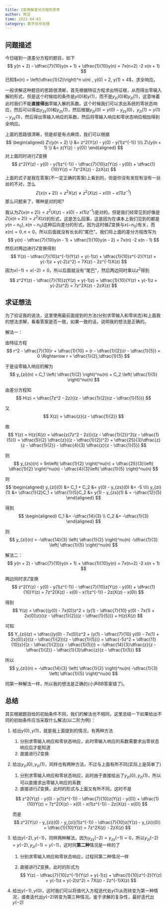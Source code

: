 ```yaml
---
title: Z变换解差分方程的思考
author: 熊滔
time: 2021-04-03
category: 数字信号处理
---
```


## 问题描述

今日碰到一道差分方程的题目，如下
$$
y(n + 2) - \dfrac{7}{10}y(n + 1) + \dfrac{1}{10}y(n) = 7x(n+2) -2 x(n + 1)
$$
已知$x(n) = \left(\dfrac{1}{2}\right)^n u(n) , y(0) = 2, y(1) = 4$，求全响应。

一般求解这种题目的思路很清晰，首先根据特征方程求出特征根，从而得出零输入解的形式，但是这个时候给的条件是$y(0)$和$y(1)$，而不是$y_{zi}(0)$和$y_{zi}(1)$，这意味着此时我们不能**直接得出**零输入解的系数。这个时候我们可以求出系统的零状态响应，然后可以得出$y_{zs}(0)$和$y_{zs}(1)$，然后根据$y_{zi}(0) = y(0) - y_{zs}(0)$，$y_{zi}(1) = y(1) - y_{zs}(1)$，然后得出零输入响应的系数，然后将零输入响应和零状态响应相加得到全响应。

上面的思路很清晰，但是却是有点麻烦，我们可以根据
$$
\begin{aligned}
Z\{y(n + 2) \} &= z^2(Y(z) - y(0) - y(1)z^{-1}) \\\\
Z\{y(n + 1) \} &= z(Y(z) - y(0))
\end{aligned}
$$
对上面同时进行$Z$变换
$$
z^2(Y(z) - y(0) - y(1)z^{-1}) - \dfrac{7}{10}z(Y(z) - y(0)) + \dfrac{1}{10}Y(z) = 7z^2X(z) - 2zX(z)
$$
上面的式子是我在答案(不一定正确的答案)上看到的，但是你没有发现有没有一丝丝的不对，怎么
$$
Z\{x(n + 2)\} = z^2X(z) \neq z^2(X(z) - x(0) - x(1)z^{-1})
$$
那么问题来了，哪种是对的呢?

我认为$Z\{x(n + 2)\} =  z^2(X(z) - x(0) - x(1)z^{-1})$是对的。但是我们经常见到好像是$Z\{x(n + 2)\} = z^2X(z)$的形式，这是怎么回事，这是因为在课本上我们见到的都是$y(n - n_0), x(n - n_0)$这种后向差分的形式，因为这时做$Z$变换与$x(-n_0)$有关，而$x(n) = 0 , n < 0$，所以后面就没有长长的"尾巴"。我们将上面的差分方程改写为
$$
y(n) - \dfrac{7}{10}y(n - 1) + \dfrac{1}{10}y(n - 2) = 7x(n) -2 x(n - 1)
$$
然后对两边进行$Z$变换得到
$$
Y(z) - \dfrac{7}{10}z^{-1}(Y(z) + y(-1)z) + \dfrac{1}{10}z^{-2}(Y(z) + y(-1)z + y(-2)z^2) = 7X(z) - 2z^{-1}X(z)
$$
因为$x(-1) = x(-2) = 0$，所以后面就没有"尾巴"，然后两边同时乘以$z^2$得到

$$
z^2Y(z) - \dfrac{7}{10}z(Y(z) + y(-1)z) + \dfrac{1}{10}(Y(z) + y(-1)z + y(-2)z^2) = 7z^2X(z) - 2zX(z)
$$

## 求证想法

为了验证我的说法，这里使用最前面提到的方法(分别求零输入和零状态)和上面我的想法求解，看看答案是否一致，如果一致的话，说明我的想法是正确的。

解法一：

由特征方程
$$
r^2 - \dfrac{7}{10}r + \dfrac{1}{10} = (r - \dfrac{1}{2})(r - \dfrac{1}{5}) = 0 \Rightarrow r = \dfrac{1}{2},\dfrac{1}{5}
$$

于是设零输入响应的解为
$$
y_{zi}(n) = C_1 \left( \dfrac{1}{2} \right)^nu(n) + C_2 \left( \dfrac{1}{5} \right)^nu(n)
$$

由差分方程知
$$
H(z) = \dfrac{7z^2 - 2z}{(z - \dfrac{1}{2})(z - \dfrac{1}{5})}
$$

又
$$
X(z) = \dfrac{z}{z - \dfrac{1}{2}}
$$

故
$$
Y(z) = H(z)X(z) = \dfrac{z(7z^2 - 2z)}{(z - \dfrac{1}{2})^2(z - \dfrac{1}{5})} = \dfrac{5}{2} \dfrac{z}{(z - \dfrac{1}{2})^2} + \dfrac{25}{3}\dfrac{z}{z - \dfrac{1}{2}} - \dfrac{4}{3} \dfrac{z}{z - \dfrac{1}{5}}
$$

则
$$
y_{zs}(n) = 5n\left( \dfrac{1}{2} \right)^nu(n) + \dfrac{25}{3}\left( \dfrac{1}{2} \right)^nu(n) - \dfrac{4}{3}\left( \dfrac{1}{5} \right)^nu(n)
$$

则
$$
\begin{aligned}
y_{zi}(0) &= C_1 + C_2 &= y(0) - y_{zs}(0) &= -5 \\\\
y_{zi}(1) &= \dfrac{1}{2}C_1 + \dfrac{1}{5}C_2 &= y(1) - y_{zs}(1) & = -\dfrac{12}{5}
\end{aligned}
$$

得到
$$
\begin{aligned}
C_1 &= -\dfrac{14}{3} \\
C_2 &= -\dfrac{1}{3}
\end{aligned}
$$

则
$$
y_{zi}(n) = -\dfrac{14}{3} \left( \dfrac{1}{2} \right)^nu(n) -\dfrac{1}{3} \left( \dfrac{1}{5} \right)^nu(n)
$$

解法二：
$$
y(n + 2) - \dfrac{7}{10}y(n + 1) + \dfrac{1}{10}y(n) = 7x(n+2) -2 x(n + 1)
$$

两边同时求$Z$变换
$$
z^2(Y(z) - y(0) - y(1)z^{-1}) - \dfrac{7}{10}z(Y(z) - y(0)) + \dfrac{1}{10}Y(z) = 7z^2(X(z) - x(0) - x(1)z^{-1}) - 2z(X(z) - x(0))
$$

得到
$$
Y(z) = \dfrac{(y(0) - 7x(0))z^2 + (y(1) - \dfrac{7}{10} y(0) - 7x(1) + 2x(0))z}{(z - \dfrac{1}{2})(z - \dfrac{1}{5})} + H(z)X(z)
$$

可知
$$
Y_{zi}(z) = \dfrac{(y(0) - 7x(0))z^2 + (y(1) - \dfrac{7}{10} y(0) - 7x(1) + 2x(0))z}{(z - \dfrac{1}{2})(z - \dfrac{1}{5})} = \dfrac{-5z^2 + \dfrac{11}{10}z}{(z - \dfrac{1}{2})(z - \dfrac{1}{5})} = -\dfrac{14}{3}\dfrac{z}{z - \dfrac{1}{2}} - \dfrac{1}{3}\dfrac{z}{z - \dfrac{1}{5}}
$$

所以
$$
y_{zi}(n) = -\dfrac{14}{3} \left( \dfrac{1}{2} \right)^nu(n) -\dfrac{1}{3} \left( \dfrac{1}{5} \right)^nu(n)
$$

同第一种解法一样，所以我的想法是正确的(小声BB答案错了)。

## 总结

其实根据题目给的初始条件不同，我们的解法也不相同，这里总结一下如果给出不同的初始条件应当采取什么解法(以二阶为例)：

1. 给出$y(0), y(1)$，就是我上面提到的情况，有两种方法

   1. 分别求零输入响应和零状态响应，此时零输入响应的系数需要求出零状态响应后才能知道
   2. 直接进行$Z$变换

2. 给出$y_{zi}(0), y_{zi}(1)$，同样也有两种方法，不过与上面有所不同(实际上是简单了)

   1. 分别求零输入响应和零状态响应，此时由于直接给出了$y_{zi}(0), y_{zi}(1)$，所以可以直接求出零输入响应的系数
   2. 直接进行$Z$变换，此时的形式与上面又有所不同，这时不是

   $$
   z^2(Y(z) - y(0) - y(1)z^{-1}) - \dfrac{7}{10}z(Y(z) - y(0)) + \dfrac{1}{10}Y(z) = 7z^2(X(z) - x(0) - x(1)z^{-1}) - 2z(X(z) - x(0))
   $$
   
   而是
   $$
   z^2(Y(z) - y_{zi}(0) - y_{zi}(1)z^{-1}) - \dfrac{7}{10}z(Y(z) - y_{zi}(0)) + \dfrac{1}{10}Y(z) = 7z^2X(z) - 2zX(z)
   $$

3. 给出$y(-2), y(-1)$，同样两种解法，因为$y_{zs}(-2) = y_{zs}(-1) = 0$，所以$y_{zi}(-2) = y(-2), y_{zi}(-1) = y(-1)$，这时同**第二种**情况是一样的了

   1. 分别求零输入响应和零状态响应，过程同第二种情况一样

   2. 直接进行$Z$变换，此时的形式为
      $$
      Y(z) - \dfrac{7}{10}z^{-1}(Y(z) + y(-1)z) + \dfrac{1}{10}z^{-2}(Y(z) + y(-1)z + y(-2)z^2) = 7X(z) - 2z^{-1}X(z)
      $$

4. 给出$y(-1), y(0)$，这时我们可以将值代入方程迭代处$y(1)$从而转变为第一种情况，或者迭代出$y(-2)$转变为第三种情况。鉴于求解的复杂性，最好迭代出$y(-2)$